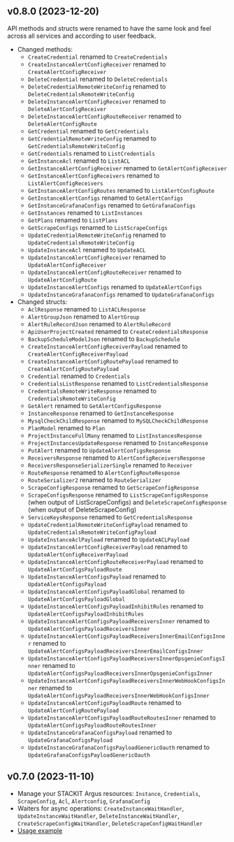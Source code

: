 ## v0.8.0 (2023-12-20)

API methods and structs were renamed to have the same look and feel across all services and according to user feedback.

- Changed methods:
  - `CreateCredential` renamed to `CreateCredentials`
  - `CreateInstanceAlertConfigReceiver` renamed to `CreateAlertConfigReceiver`
  - `DeleteCredential` renamed to `DeleteCredentials`
  - `DeleteCredentialRemoteWriteConfig` renamed to `DeleteCredentialsRemoteWriteConfig`
  - `DeleteInstanceAlertConfigReceiver` renamed to `DeleteAlertConfigReceiver`
  - `DeleteInstanceAlertConfigRouteReceiver` renamed to `DeleteAlertConfigRoute`
  - `GetCredential` renamed to `GetCredentials`
  - `GetCredentialRemoteWriteConfig` renamed to `GetCredentialsRemoteWriteConfig`
  - `GetCredentials` renamed to `ListCredentials`
  - `GetInstanceAcl` renamed to `ListACL`
  - `GetInstanceAlertConfigReceiver` renamed to `GetAlertConfigReceiver`
  - `GetInstanceAlertConfigReceivers` renamed to `ListAlertConfigReceivers`
  - `GetInstanceAlertConfigRoutes` renamed to `ListAlertConfigRoute`
  - `GetInstanceAlertConfigs` renamed to `GetAlertConfigs`
  - `GetInstanceGrafanaConfigs` renamed to `GetGrafanaConfigs`
  - `GetInstances` renamed to `ListInstances`
  - `GetPlans` renamed to `ListPlans`
  - `GetScrapeConfigs` renamed to `ListScrapeConfigs`
  - `UpdateCredentialRemoteWriteConfig` renamed to `UpdateCredentialsRemoteWriteConfig`
  - `UpdateInstanceAcl` renamed to `UpdateACL`
  - `UpdateInstanceAlertConfigReceiver` renamed to `UpdateAlertConfigReceiver`
  - `UpdateInstanceAlertConfigRouteReceiver` renamed to `UpdateAlertConfigRoute`
  - `UpdateInstanceAlertConfigs` renamed to `UpdateAlertConfigs`
  - `UpdateInstanceGrafanaConfigs` renamed to `UpdateGrafanaConfigs`
- Changed structs:
  - `AclResponse` renamed to `ListACLResponse`
  - `AlertGroupJson` renamed to `AlertGroup`
  - `AlertRuleRecordJson` renamed to `AlertRuleRecord`
  - `ApiUserProjectCreated` renamed to `CreateCredentialsResponse`
  - `BackupScheduleModelJson` renamed to `BackupSchedule`
  - `CreateInstanceAlertConfigReceiverPayload` renamed to `CreateAlertConfigReceiverPayload`
  - `CreateInstanceAlertConfigRoutePayload` renamed to `CreateAlertConfigRoutePayload`
  - `Credential` renamed to `Credentials`
  - `CredentialsListResponse` renamed to `ListCredentialsResponse`
  - `CredentialsRemoteWriteResponse` renamed to `CredentialsRemoteWriteConfig`
  - `GetAlert` renamed to `GetAlertConfigsResponse`
  - `InstanceResponse` renamed to `GetInstanceResponse`
  - `MysqlCheckChildResponse` renamed to `MySQLCheckChildResponse`
  - `PlanModel` renamed to `Plan`
  - `ProjectInstanceFullMany` renamed to `ListInstancesResponse`
  - `ProjectInstancesUpdateResponse` renamed to `InstanceResponse`
  - `PutAlert` renamed to `UpdateAlertConfigsResponse`
  - `ReceiversResponse` renamed to `AlertConfigReceiversResponse`
  - `ReceiversResponseSerializerSingle` renamed to `Receiver`
  - `RouteResponse` renamed to `AlertConfigRouteResponse`
  - `RouteSerializer2` renamed to `RouteSerializer`
  - `ScrapeConfigResponse` renamed to `GetScrapeConfigResponse`
  - `ScrapeConfigsResponse` renamed to `ListScrapeConfigsResponse` (when output of ListScrapeConfigs) and `DeleteScrapeConfigResponse` (when output of DeleteScrapeConfig)
  - `ServiceKeysResponse` renamed to `GetCredentialsResponse`
  - `UpdateCredentialRemoteWriteConfigPayload` renamed to `UpdateCredentialsRemoteWriteConfigPayload`
  - `UpdateInstanceAclPayload` renamed to `UpdateACLPayload`
  - `UpdateInstanceAlertConfigReceiverPayload` renamed to `UpdateAlertConfigReceiverPayload`
  - `UpdateInstanceAlertConfigRouteReceiverPayload` renamed to `UpdateAlertConfigsPayloadRoute`
  - `UpdateInstanceAlertConfigsPayload` renamed to `UpdateAlertConfigsPayload`
  - `UpdateInstanceAlertConfigsPayloadGlobal` renamed to `UpdateAlertConfigsPayloadGlobal`
  - `UpdateInstanceAlertConfigsPayloadInhibitRules` renamed to `UpdateAlertConfigsPayloadInhibitRules`
  - `UpdateInstanceAlertConfigsPayloadReceiversInner` renamed to `UpdateAlertConfigsPayloadReceiversInner`
  - `UpdateInstanceAlertConfigsPayloadReceiversInnerEmailConfigsInner` renamed to `UpdateAlertConfigsPayloadReceiversInnerEmailConfigsInner`
  - `UpdateInstanceAlertConfigsPayloadReceiversInnerOpsgenieConfigsInner` renamed to `UpdateAlertConfigsPayloadReceiversInnerOpsgenieConfigsInner`
  - `UpdateInstanceAlertConfigsPayloadReceiversInnerWebHookConfigsInner` renamed to `UpdateAlertConfigsPayloadReceiversInnerWebHookConfigsInner`
  - `UpdateInstanceAlertConfigsPayloadRoute` renamed to `UpdateAlertConfigRoutePayload`
  - `UpdateInstanceAlertConfigsPayloadRouteRoutesInner` renamed to `UpdateAlertConfigsPayloadRouteRoutesInner`
  - `UpdateInstanceGrafanaConfigsPayload` renamed to `UpdateGrafanaConfigsPayload`
  - `UpdateInstanceGrafanaConfigsPayloadGenericOauth` renamed to `UpdateGrafanaConfigsPayloadGenericOauth`

## v0.7.0 (2023-11-10)

- Manage your STACKIT Argus resources: `Instance`, `Credentials`, `ScrapeConfig`, `Acl`, `Alertconfig`, `GrafanaConfig`
- Waiters for async operations: `CreateInstanceWaitHandler`, `UpdateInstanceWaitHandler`, `DeleteInstanceWaitHandler`, `CreateScrapeConfigWaitHandler`, `DeleteScrapeConfigWaitHandler`
- [Usage example](https://github.com/stackitcloud/stackit-sdk-go/tree/main/examples/argus)
